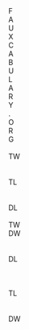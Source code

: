 <div class="body-tile board-tile-F1 board-cell board-cell-tile">F</div>
<div class="body-tile board-tile-F2 board-cell board-cell-tile">A</div>
<div class="body-tile board-tile-F3 board-cell board-cell-tile">U</div>
<div class="body-tile board-tile-F4 board-cell board-cell-tile">X</div>
<div class="body-tile board-tile-F5 board-cell board-cell-tile">C</div>
<div class="body-tile board-tile-F6 board-cell board-cell-tile">A</div>
<div class="body-tile board-tile-F7 board-cell board-cell-tile">B</div>
<div class="body-tile board-tile-F8 board-cell board-cell-tile">U</div>
<div class="body-tile board-tile-F9 board-cell board-cell-tile">L</div>
<div class="body-tile board-tile-F10 board-cell board-cell-tile">A</div>
<div class="body-tile board-tile-F11 board-cell board-cell-tile">R</div>
<div class="body-tile board-tile-F12 board-cell board-cell-tile">Y</div>
<div class="body-tile board-tile-F13 board-cell board-cell-tile">.</div>
<div class="body-tile board-tile-F14 board-cell board-cell-tile">O</div>
<div class="body-tile board-tile-F15 board-cell board-cell-tile">R</div>
<div class="body-tile board-tile-F16 board-cell board-cell-tile">G</div>


<div class="board-strip">
  <div class="empty-board-cell board-cell-R1C1 cell-bonus-none board-cell">&nbsp;</div>
  <div class="empty-board-cell board-cell-R1C2 cell-bonus-tw board-cell">TW</div>
  <div class="empty-board-cell board-cell-R1C3 cell-bonus-none board-cell">&nbsp;</div>
  <div class="empty-board-cell board-cell-R1C4 cell-bonus-none board-cell">&nbsp;</div>
  <div class="empty-board-cell board-cell-R1C5 cell-bonus-tl board-cell">TL</div>
  <div class="empty-board-cell board-cell-R1C6 cell-bonus-none board-cell">&nbsp;</div>
  <div class="empty-board-cell board-cell-R2C1 cell-bonus-none board-cell"> </div>
  <div class="empty-board-cell board-cell-R2C2 cell-bonus-none board-cell">&nbsp;</div>
  <div class="empty-board-cell board-cell-R2C3 cell-bonus-dl board-cell">DL</div>
  <div class="empty-board-cell board-cell-R2C4 cell-bonus-none board-cell">&nbsp;</div>
  <div class="empty-board-cell board-cell-R2C5 cell-bonus-none board-cell"></div>
  <div class="empty-board-cell board-cell-R2C6 cell-bonus-tw board-cell">TW</div>
  <div class="empty-board-cell board-cell-R3C1 cell-bonus-dw board-cell">DW</div>
  <div class="empty-board-cell board-cell-R3C2 cell-bonus-none board-cell">&nbsp;</div>
  <div class="empty-board-cell board-cell-R3C3 cell-bonus-none board-cell">&nbsp;</div>
  <div class="empty-board-cell board-cell-R3C4 cell-bonus-dl board-cell">DL</div>
  <div class="empty-board-cell board-cell-R3C5 cell-bonus-none board-cell">&nbsp;</div>
  <div class="empty-board-cell board-cell-R3C6 cell-bonus-none board-cell">&nbsp;</div>
  <div class="empty-board-cell board-cell-R4C1 cell-bonus-none board-cell">&nbsp;</div>
  <div class="empty-board-cell board-cell-R4C2 cell-bonus-tl board-cell">TL</div>
  <div class="empty-board-cell board-cell-R4C3 cell-bonus-none board-cell">&nbsp;</div>
  <div class="empty-board-cell board-cell-R4C4 cell-bonus-none board-cell">&nbsp;</div>
  <div class="empty-board-cell board-cell-R4C5 cell-bonus-dw board-cell">DW</div>
  <div class="empty-board-cell board-cell-R4C6 cell-bonus-none board-cell"> </div>
</div>


<!-- TODO: for testing the animation on various devices, continuous loop -->
<!-- <div class="header-tile board-tile-F1 board-cell board-cell-tile">F</div> -->
<!-- <div class="header-tile board-tile-F2 board-cell board-cell-tile">A</div> -->
<!-- <div class="header-tile board-tile-F3 board-cell board-cell-tile">U</div> -->
<!-- <div class="header-tile board-tile-F4 board-cell board-cell-tile">X</div> -->
<!-- <div class="header-tile board-tile-F5 board-cell board-cell-tile">C</div> -->
<!-- <div class="header-tile board-tile-F6 board-cell board-cell-tile">A</div> -->
<!-- <div class="header-tile board-tile-F7 board-cell board-cell-tile">B</div> -->
<!-- <div class="header-tile board-tile-F8 board-cell board-cell-tile">U</div> -->
<!-- <div class="header-tile board-tile-F9 board-cell board-cell-tile">L</div> -->
<!-- <div class="header-tile board-tile-F10 board-cell board-cell-tile">A</div> -->
<!-- <div class="header-tile board-tile-F11 board-cell board-cell-tile">R</div> -->
<!-- <div class="header-tile board-tile-F12 board-cell board-cell-tile">Y</div> -->
<!-- <div class="header-tile board-tile-F13 board-cell board-cell-tile">.</div> -->
<!-- <div class="header-tile board-tile-F14 board-cell board-cell-tile">O</div> -->
<!-- <div class="header-tile board-tile-F15 board-cell board-cell-tile">R</div> -->
<!-- <div class="header-tile board-tile-F16 board-cell board-cell-tile">G</div> -->


<div class="top-padding-div">&nbsp;</div>

<script type="module">
    let lastKnownScrollPosition = 0;
    
    const initBoard = () => {
        
    };
    
    let lastKnownWidth = window.innerWidth;
    window.addEventListener('resize', function() {
      // do something when the window is resized
    });

    window.document.querySelectorAll("nav.navbar")[0].classList.add("top-of-page");
    document.addEventListener("scroll", (event) => {
        console.log("window.scrollY: ", window.scrollY);
        if(window.scrollY === 0) {
            window.document.querySelectorAll(".header-tile").forEach((element, index, array) => {
                element.classList.remove("header-tile");
                element.classList.add("body-tile");
            });
            setTimeout(() => {
                window.document.querySelectorAll("nav.navbar")[0].classList.add("top-of-page");
            }, 200);
        } else if(!lastKnownScrollPosition && window.scrollY) {
            window.document.querySelectorAll(".body-tile").forEach((element, index, array) => {
                element.classList.remove("body-tile");
                element.classList.add("header-tile");
            });
            window.document.querySelectorAll("nav.navbar")[0].classList.remove("top-of-page");
        }
        lastKnownScrollPosition = window.scrollY;
    });

//     // TODO: for testing the animation on various devices, continuous loop
//     setInterval(() => {
//         window.document.querySelectorAll(".body-tile").forEach((element, index, array) => {
//         console.log(element);
//             element.classList.remove("body-tile");
//             element.classList.add("to-header");
//         });
//         window.document.querySelectorAll(".header-tile").forEach((element, index, array) => {
//             element.classList.remove("header-tile");
//             element.classList.add("to-body");
//         });
//         window.document.querySelectorAll(".to-body").forEach((element, index, array) => {
//             element.classList.remove("to-body");
//             element.classList.add("body-tile");
//         });
//         window.document.querySelectorAll(".to-header").forEach((element, index, array) => {
//             element.classList.remove("to-header");
//             element.classList.add("header-tile");
//         });
//     }, 2000);
</script>
